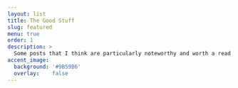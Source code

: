 ```yaml
---
layout: list
title: The Good Stuff
slug: featured
menu: true
order: 1
description: >
  Some posts that I think are particularly noteworthy and worth a read if you don't want to read every post on this site.
accent_image:
  background: '#9B59B6'
  overlay:    false
---
```

